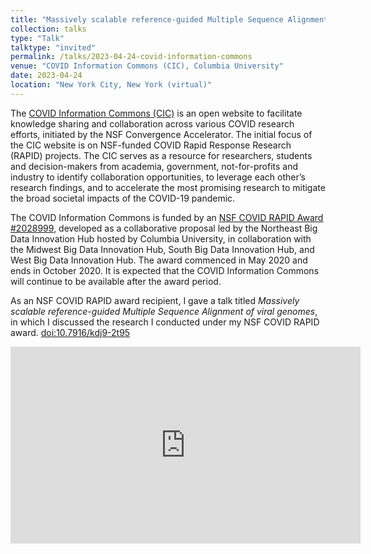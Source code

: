 ```yaml
---
title: "Massively scalable reference-guided Multiple Sequence Alignment of viral genomes"
collection: talks
type: "Talk"
talktype: "invited"
permalink: /talks/2023-04-24-covid-information-commons
venue: "COVID Information Commons (CIC), Columbia University"
date: 2023-04-24
location: "New York City, New York (virtual)"
---
```


The <a href="https://covidinfocommons.datascience.columbia.edu/" target="_blank">COVID Information Commons (CIC)</a> is an open website to facilitate knowledge sharing and collaboration across various COVID research efforts, initiated by the NSF Convergence Accelerator. The initial focus of the CIC website is on NSF-funded COVID Rapid Response Research (RAPID) projects. The CIC serves as a resource for researchers, students and decision-makers from academia, government, not-for-profits and industry to identify collaboration opportunities, to leverage each other’s research findings, and to accelerate the most promising research to mitigate the broad societal impacts of the COVID-19 pandemic.

The COVID Information Commons is funded by an <a href="https://www.nsf.gov/awardsearch/showAward?AWD_ID=2028999" target="_blank">NSF COVID RAPID Award #2028999</a>, developed as a collaborative proposal led by the Northeast Big Data Innovation Hub hosted by Columbia University, in collaboration with the Midwest Big Data Innovation Hub, South Big Data Innovation Hub, and West Big Data Innovation Hub. The award commenced in May 2020 and ends in October 2020. It is expected that the COVID Information Commons will continue to be available after the award period.

As an NSF COVID RAPID award recipient, I gave a talk titled <i>Massively scalable reference-guided Multiple Sequence Alignment of viral genomes</i>, in which I discussed the research I conducted under my NSF COVID RAPID award. <a href="https://doi.org/10.7916/kdj9-2t95" target="_blank">doi:10.7916/kdj9-2t95</a>

<iframe width="560" height="315" src="https://www.youtube.com/embed/3B59NtnJHrE" title="YouTube video player" frameborder="0" allow="accelerometer; autoplay; clipboard-write; encrypted-media; gyroscope; picture-in-picture" allowfullscreen></iframe>
